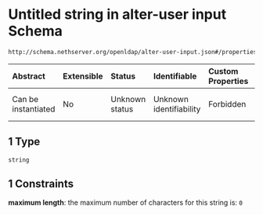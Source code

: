 # Untitled string in alter-user input Schema

```txt
http://schema.nethserver.org/openldap/alter-user-input.json#/properties/mail/oneOf/1
```



| Abstract            | Extensible | Status         | Identifiable            | Custom Properties | Additional Properties | Access Restrictions | Defined In                                                                       |
| :------------------ | :--------- | :------------- | :---------------------- | :---------------- | :-------------------- | :------------------ | :------------------------------------------------------------------------------- |
| Can be instantiated | No         | Unknown status | Unknown identifiability | Forbidden         | Allowed               | none                | [alter-user-input.json\*](openldap/alter-user-input.json "open original schema") |

## 1 Type

`string`

## 1 Constraints

**maximum length**: the maximum number of characters for this string is: `0`
